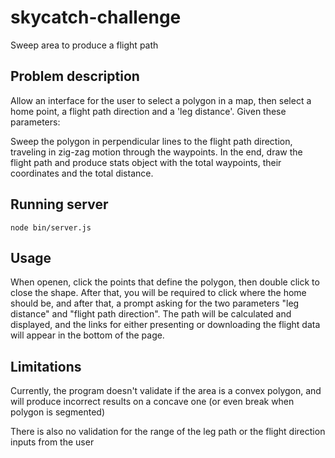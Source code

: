 # skycatch-challenge
Sweep area to produce a flight path

## Problem description

Allow an interface for the user to select a polygon in a map, then select a
home point, a flight path direction and a 'leg distance'. Given these parameters:

Sweep the polygon in perpendicular lines to the flight path direction, traveling
in zig-zag motion through the waypoints. In the end, draw the flight path and
produce stats object with the total waypoints, their coordinates and the total
distance.

## Running server

`node bin/server.js`

## Usage

When openen, click the points that define the polygon, then double click to close
the shape. After that, you will be required to click where the home should be,
and after that, a prompt asking for the two parameters "leg distance" and "flight
path direction". The path will be calculated and displayed, and the links for
either presenting or downloading the flight data will appear in the bottom of the
page.

## Limitations

Currently, the program doesn't validate if the area is a convex polygon, and will
produce incorrect results on a concave one (or even break when polygon is segmented)

There is also no validation for the range of the leg path or the flight direction
inputs from the user
